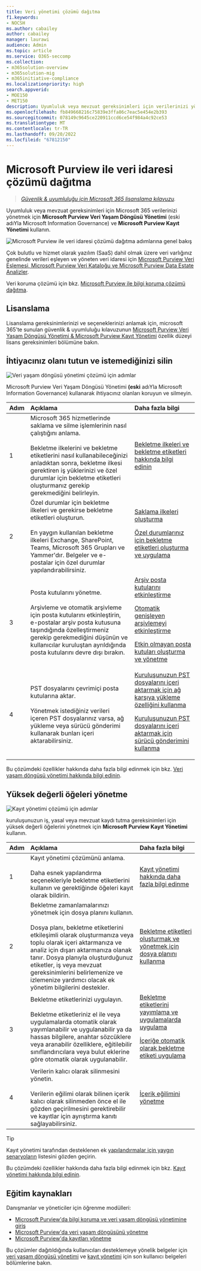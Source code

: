 ```yaml
---
title: Veri yönetimi çözümü dağıtma
f1.keywords:
- NOCSH
ms.author: cabailey
author: cabailey
manager: laurawi
audience: Admin
ms.topic: article
ms.service: O365-seccomp
ms.collection:
- m365solution-overview
- m365solution-mig
- m365initiative-compliance
ms.localizationpriority: high
search.appverid:
- MOE150
- MET150
description: Uyumluluk veya mevzuat gereksinimleri için verilerinizi yönetmek üzere kuruluşunuz için Microsoft Purview'u dağıtmaya yönelik açıklayıcı kılavuz.
ms.openlocfilehash: fb849668216c75839e3ffa86c7eac5e454e2b393
ms.sourcegitcommit: 078149c9645ce220911ccd6ce54f984a4c92ce53
ms.translationtype: MT
ms.contentlocale: tr-TR
ms.lasthandoff: 09/20/2022
ms.locfileid: "67812150"
---
```

# <a name="deploy-a-data-governance-solution-with-microsoft-purview"></a>Microsoft Purview ile veri idaresi çözümü dağıtma

>*[Güvenlik & uyumluluğu için Microsoft 365 lisanslama kılavuzu](/office365/servicedescriptions/microsoft-365-service-descriptions/microsoft-365-tenantlevel-services-licensing-guidance/microsoft-365-security-compliance-licensing-guidance).*

Uyumluluk veya mevzuat gereksinimleri için Microsoft 365 verilerinizi yönetmek için **Microsoft Purview Veri Yaşam Döngüsü Yönetimi** (eski adıYla Microsoft Information Governance) ve **Microsoft Purview Kayıt Yönetimi** kullanın.

![Microsoft Purview ile veri idaresi çözümü dağıtma adımlarına genel bakış](../media/data-governance-solution-overview.png)

Çok bulutlu ve hizmet olarak yazılım (SaaS) dahil olmak üzere veri varlığınız genelinde verileri eşleyen ve yöneten veri idaresi için [Microsoft Purview Veri Eşlemesi, Microsoft Purview Veri Kataloğu ve Microsoft Purview Data Estate Analizler](/azure/purview/overview).

Veri koruma çözümü için bkz. [Microsoft Purview ile bilgi koruma çözümü dağıtma](information-protection-solution.md).

## <a name="licensing"></a>Lisanslama

Lisanslama gereksinimlerinizi ve seçeneklerinizi anlamak için, microsoft 365'te sunulan güvenlik & uyumluluğu kılavuzunun [Microsoft Purview Veri Yaşam Döngüsü Yönetimi & Microsoft Purview Kayıt Yönetimi](/office365/servicedescriptions/microsoft-365-service-descriptions/microsoft-365-tenantlevel-services-licensing-guidance/microsoft-365-security-compliance-licensing-guidance#microsoft-purview-data-lifecycle-management--microsoft-purview-records-management) özellik düzeyi lisans gereksinimleri bölümüne bakın.

## <a name="keep-what-you-need-and-delete-what-you-dont"></a>İhtiyacınız olanı tutun ve istemediğinizi silin

![Veri yaşam döngüsü yönetimi çözümü için adımlar](../media/data-lifecycle-management-solution.png)

Microsoft Purview Veri Yaşam Döngüsü Yönetimi **(eski** adıYla Microsoft Information Governance) kullanarak ihtiyacınız olanları koruyun ve silmeyin.

|Adım|Açıklama|Daha fazla bilgi|
|:---|:----------|:---------------|
|1| Microsoft 365 hizmetlerinde saklama ve silme işlemlerinin nasıl çalıştığını anlama. <br /><br /> Bekletme ilkelerini ve bekletme etiketlerini nasıl kullanabileceğinizi anladıktan sonra, bekletme ilkesi gerektiren iş yüklerinizi ve özel durumlar için bekletme etiketleri oluşturmanız gerekip gerekmediğini belirleyin. | [Bekletme ilkeleri ve bekletme etiketleri hakkında bilgi edinin](retention.md)|
|2| Özel durumlar için bekletme ilkeleri ve gerekirse bekletme etiketleri oluşturun. <br /><br /> En yaygın kullanılan bekletme ilkeleri Exchange, SharePoint, Teams, Microsoft 365 Grupları ve Yammer'dır. Belgeler ve e-postalar için özel durumlar yapılandırabilirsiniz. | [Saklama ilkeleri oluşturma](create-retention-policies.md) <p> [Özel durumlarınız için bekletme etiketleri oluşturma ve uygulama](create-retention-labels-information-governance.md)|
|3| Posta kutularını yönetme. <br /><br /> Arşivleme ve otomatik arşivleme için posta kutularını etkinleştirin, e-postalar arşiv posta kutusuna taşındığında özelleştirmeniz gerekip gerekmediğini düşünün ve kullanıcılar kuruluştan ayrıldığında posta kutularını devre dışı bırakın.| [Arşiv posta kutularını etkinleştirme](enable-archive-mailboxes.md) <p> [Otomatik genişleyen arşivlemeyi etkinleştirme](enable-autoexpanding-archiving.md) <p> [Etkin olmayan posta kutuları oluşturma ve yönetme](create-and-manage-inactive-mailboxes.md)|
|4| PST dosyalarını çevrimiçi posta kutularına aktar.  <br /><br /> Yönetmek istediğiniz verileri içeren PST dosyalarınız varsa, ağ yükleme veya sürücü gönderimi kullanarak bunları içeri aktarabilirsiniz.| [Kuruluşunuzun PST dosyalarını içeri aktarmak için ağ karşıya yükleme özelliğini kullanma](use-network-upload-to-import-pst-files.md) <p> [Kuruluşunuzun PST dosyalarını içeri aktarmak için sürücü gönderimini kullanma](use-drive-shipping-to-import-pst-files-to-office-365.md)|

Bu çözümdeki özellikler hakkında daha fazla bilgi edinmek için bkz. [Veri yaşam döngüsü yönetimi hakkında bilgi edinin](information-governance.md).

## <a name="manage-high-value-items"></a>Yüksek değerli öğeleri yönetme

![Kayıt yönetimi çözümü için adımlar](../media/records-management-solution.png)

kuruluşunuzun iş, yasal veya mevzuat kaydı tutma gereksinimleri için yüksek değerli öğelerini yönetmek için **Microsoft Purview Kayıt Yönetimi** kullanın.

|Adım|Açıklama|Daha fazla bilgi|
|:---|:----------|:---------------|
|1| Kayıt yönetimi çözümünü anlama. <br /><br /> Daha esnek yapılandırma seçenekleriyle bekletme etiketlerini kullanın ve gerektiğinde öğeleri kayıt olarak bildirin. | [Kayıt yönetimi hakkında daha fazla bilgi edinme](records-management.md)|
|2| Bekletme zamanlamalarınızı yönetmek için dosya planını kullanın. <br /><br /> Dosya planı, bekletme etiketlerini etkileşimli olarak oluşturmanıza veya toplu olarak içeri aktarmanıza ve analiz için dışarı aktarmanıza olanak tanır. Dosya planıyla oluşturduğunuz etiketler, iş veya mevzuat gereksinimlerini belirlemenize ve izlemenize yardımcı olacak ek yönetim bilgilerini destekler. | [Bekletme etiketleri oluşturmak ve yönetmek için dosya planını kullanma](file-plan-manager.md)|
|3| Bekletme etiketlerinizi uygulayın. <br /><br /> Bekletme etiketleriniz el ile veya uygulamalarda otomatik olarak yayımlanabilir ve uygulanabilir ya da hassas bilgilere, anahtar sözcüklere veya aranabilir özelliklere, eğitilebilir sınıflandırıcılara veya bulut eklerine göre otomatik olarak uygulanabilir. |[Bekletme etiketlerini yayımlama ve uygulamalarda uygulama](create-apply-retention-labels.md) <p> [İçeriğe otomatik olarak bekletme etiketi uygulama](apply-retention-labels-automatically.md)|
|4| Verilerin kalıcı olarak silinmesini yönetin. <br /><br /> Verilerin eğilimi olarak bilinen içerik kalıcı olarak silinmeden önce el ile gözden geçirilmesini gerektirebilir ve kayıtlar için ayrıştırma kanıtı sağlayabilirsiniz. |[İçerik eğilimini yönetme](disposition.md)|

> [!TIP]
> Kayıt yönetimi tarafından desteklenen ek [yapılandırmalar için yaygın senaryoların](get-started-with-records-management.md#common-scenarios) listesini gözden geçirin.

Bu çözümdeki özellikler hakkında daha fazla bilgi edinmek için bkz. [Kayıt yönetimi hakkında bilgi edinin](records-management.md).

## <a name="training-resources"></a>Eğitim kaynakları

Danışmanlar ve yöneticiler için öğrenme modülleri:

- [Microsoft Purview'da bilgi koruma ve veri yaşam döngüsü yönetimine giriş](/training/modules/m365-compliance-information-governance)
- [Microsoft Purview'da veri yaşam döngüsünü yönetme](/training/modules/m365-compliance-information-govern-information/)
- [Microsoft Purview'da kayıtları yönetme](/training/modules/m365-compliance-information-manage-records/)

Bu çözümler dağıtıldığında kullanıcıları desteklemeye yönelik belgeler için [veri yaşam döngüsü yönetimi](get-started-with-information-governance.md#end-user-documentation) ve [kayıt yönetimi](get-started-with-records-management.md#end-user-documentation) için son kullanıcı belgeleri bölümlerine bakın.
